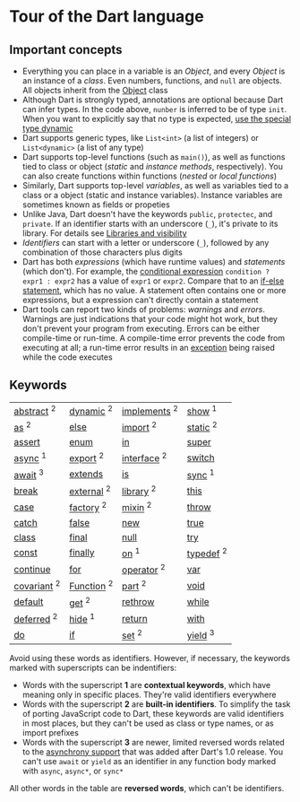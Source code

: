 # Tour of the Dart language

## Important concepts

- Everything you can place in a variable is an *Object*, and every *Object* is an instance of a
  *class*. Even numbers, functions, and `null` are objects. All objects inherit from the
  [Object][0] class
- Although Dart is strongly typed, annotations are optional because Dart can infer types. In the
  code above, `nunber` is inferred to be of type `init`. When you want to explicitly say that no
  type is expected, [use the special type dynamic][1]
- Dart supports generic types, like `List<int>` (a list of integers) or `List<dynamic>` (a list of
  any type)
- Dart supports top-level functions (such as `main()`), as well as functions tied to class or
  object (*static* and *instance methods*, respectively). You can also create functions within
  functions (*nested* or *local functions*)
- Similarly, Dart supports top-level *variables*, as well as variables tied to a class or a object
  (static and instance variables). Instance variables are sometimes known as fields or propeties
- Unlike Java, Dart doesn't have the keywords `public`, `protectec`, and `private`. If an
  identifier starts with an underscore (`_`), it's private to its library. For details see
  [Libraries and visibility][2]
- *Identifiers* can start with a letter or underscore (`_`), followed by any combination of those
  characters plus digits
- Dart has both *expressions* (which have runtime values) and *statements* (which don't). For
  example, the [conditional expression][3] `condition ? expr1 : expr2` has a value of `expr1` or
  `expr2`. Compare that to an [if-else statement][4], which has no value. A statement often
  contains one or more expressions, but a expression can't directly contain a statement
- Dart tools can report two kinds of problems: *warnings* and *errors*. Warnings are just
  indications that your code might hot work, but they don't prevent your program from executing.
  Errors can be either compile-time or run-time. A compile-time error prevents the code from
  executing at all; a run-time error results in an [exception][5] being raised while the code
  executes

## Keywords

| | | | |
| :-- | :-- | :-- | :-- |
| [abstract] <sup>2</sup> | [dynamic] <sup>2</sup> | [implements] <sup>2</sup> | [show] <sup>1</sup> |
| [as] <sup>2</sup> | [else] | [import] <sup>2</sup> | [static] <sup>2</sup> |
| [assert] | [enum] | [in] | [super] |
| [async] <sup>1</sup> | [export] <sup>2</sup> | [interface] <sup>2</sup> | [switch] |
| [await] <sup>3</sup> | [extends] | [is] | [sync] <sup>1</sup> |
| [break] | [external] <sup>2</sup> | [library] <sup>2</sup> | [this] |
| [case] | [factory] <sup>2</sup> | [mixin] <sup>2</sup> | [throw] |
| [catch] | [false] | [new] | [true] |
| [class] | [final] | [null] | [try] |
| [const] | [finally] | [on] <sup>1</sup> | [typedef] <sup>2</sup> |
| [continue] | [for] | [operator] <sup>2</sup> | [var] |
| [covariant] <sup>2</sup> | [Function] <sup>2</sup> | [part] <sup>2</sup> | [void] |
| [default] | [get] <sup>2</sup> | [rethrow] | [while] |
| [deferred] <sup>2</sup> | [hide] <sup>1</sup> | [return] | [with] |
| [do] | [if] | [set] <sup>2</sup> | [yield] <sup>3</sup> |

Avoid using these words as identifiers. However, if necessary, the keywords marked with
superscripts can be indentifiers:

- Words with the superscript **1** are **contextual keywords**, which have meaning only in specific
  places. They're valid identifiers everywhere
- Words with the superscript **2** are **built-in identifiers**. To simplify the task of porting
  JavaScript code to Dart, these keywords are valid identifiers in most places, but they can't be
  used as class or type names, or as import prefixes
- Words with the superscript **3** are newer, limited reversed words related to the
  [asynchrony support][6] that was added after Dart's 1.0 release. You can't use `await` or `yield`
  as an identifier in any function body marked with `async`, `async*`, or `sync*`

All other words in the table are **reversed words**, which can't be identifiers.

<!-- Links -->
[0]: https://api.dart.dev/stable/dart-core/Object-class.html
[1]: https://dart.dev/guides/language/effective-dart/design#do-annotate-with-object-instead-of-dynamic-to-indicate-any-object-is-allowed
[2]: https://dart.dev/guides/language/language-tour#libraries-and-visibility
[3]: https://dart.dev/guides/language/language-tour#conditional-expressions
[4]: https://dart.dev/guides/language/language-tour#if-and-else
[5]: https://dart.dev/guides/language/language-tour#exceptions
[6]: https://dart.dev/guides/language/language-tour#asynchrony-support

<!-- Keywords -->
[abstract]: https://dart.dev/guides/language/language-tour#abstract-classes
[as]: https://dart.dev/guides/language/language-tour#type-test-operators
[assert]: https://dart.dev/guides/language/language-tour#assert
[async]: https://dart.dev/guides/language/language-tour#asynchrony-support
[await]: https://dart.dev/guides/language/language-tour#asynchrony-support
[break]: https://dart.dev/guides/language/language-tour#break-and-continue
[case]: https://dart.dev/guides/language/language-tour#switch-and-case
[catch]: https://dart.dev/guides/language/language-tour#catch
[class]: https://dart.dev/guides/language/language-tour#instance-variables
[const]: https://dart.dev/guides/language/language-tour#final-and-const
[continue]: https://dart.dev/guides/language/language-tour#break-and-continue
[covariant]: https://dart.dev/guides/language/sound-problems#the-covariant-keyword
[default]: https://dart.dev/guides/language/language-tour#switch-and-case
[deferred]: https://dart.dev/guides/language/language-tour#lazily-loading-a-library
[do]: https://dart.dev/guides/language/language-tour#while-and-do-while
[dynamic]: https://dart.dev/guides/language/language-tour#important-concepts
[else]: https://dart.dev/guides/language/language-tour#if-and-else
[enum]: https://dart.dev/guides/language/language-tour#enumerated-types
[export]: https://dart.dev/guides/libraries/create-library-packages
[extends]: https://dart.dev/guides/language/language-tour#extending-a-class
[external]: https://stackoverflow.com/questions/24929659/what-does-external-mean-in-dart
[factory]: https://dart.dev/guides/language/language-tour#factory-constructors
[false]: https://dart.dev/guides/language/language-tour#booleans
[final]: https://dart.dev/guides/language/language-tour#final-and-const
[finally]: https://dart.dev/guides/language/language-tour#finally
[for]: https://dart.dev/guides/language/language-tour#for-loops
[Function]: https://dart.dev/guides/language/language-tour#functions
[get]: https://dart.dev/guides/language/language-tour#getters-and-setters
[hide]: https://dart.dev/guides/language/language-tour#importing-only-part-of-a-library
[if]: https://dart.dev/guides/language/language-tour#if-and-else
[implements]: https://dart.dev/guides/language/language-tour#implicit-interfaces
[import]: https://dart.dev/guides/language/language-tour#using-libraries
[in]: https://dart.dev/guides/language/language-tour#for-loops
[interface]: https://stackoverflow.com/questions/28595501/was-the-interface-keyword-removed-from-dart
[is]: https://dart.dev/guides/language/language-tour#type-test-operators
[library]: https://dart.dev/guides/language/language-tour#libraries-and-visibility
[mixin]: https://dart.dev/guides/language/language-tour#adding-features-to-a-class-mixins
[new]: https://dart.dev/guides/language/language-tour#using-constructors
[null]: https://dart.dev/guides/language/language-tour#default-value
[on]: https://dart.dev/guides/language/language-tour#catch
[operator]: https://dart.dev/guides/language/language-tour#overridable-operators
[part]: https://dart.dev/guides/libraries/create-library-packages#organizing-a-library-package
[rethrow]: https://dart.dev/guides/language/language-tour#catch
[return]: https://dart.dev/guides/language/language-tour#functions
[set]: https://api.dart.dev/stable/dart-core/Set-class.html
[show]: https://dart.dev/guides/language/language-tour#importing-only-part-of-a-library
[static]: https://dart.dev/guides/language/language-tour#class-variables-and-methods
[super]: https://dart.dev/guides/language/language-tour#extending-a-class
[switch]: https://dart.dev/guides/language/language-tour#switch-and-case
[sync]: https://dart.dev/guides/language/language-tour#generators
[this]: https://dart.dev/guides/language/language-tour#constructors
[throw]: https://dart.dev/guides/language/language-tour#throw
[true]: https://dart.dev/guides/language/language-tour#booleans
[try]: https://dart.dev/guides/language/language-tour#catch
[typedef]: https://dart.dev/guides/language/language-tour#typedefs
[var]: https://dart.dev/guides/language/language-tour#variables
[void]: https://medium.com/dartlang/dart-2-legacy-of-the-void-e7afb5f44df0
[while]: https://dart.dev/guides/language/language-tour#while-and-do-while
[with]: https://dart.dev/guides/language/language-tour#adding-features-to-a-class-mixins
[yield]: https://dart.dev/guides/language/language-tour#generators
